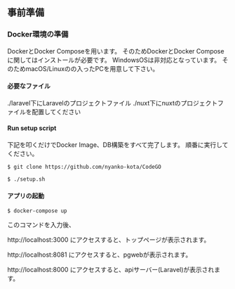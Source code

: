 ## 事前準備

### Docker環境の準備

DockerとDocker Composeを用います。
そのためDockerとDocker Composeに関してはインストールが必要です。
WindowsOSは非対応となっています。
そのためmacOS/Linuxのの入ったPCを用意して下さい。

#### 必要なファイル

./laravel下にLaravelのプロジェクトファイル
./nuxt下にnuxtのプロジェクトファイルを配置してください

#### Run setup script

下記を叩くだけでDocker Image、DB構築をすべて完了します。
順番に実行してください。

```
$ git clone https://github.com/nyanko-kota/CodeGO
```

```
$ ./setup.sh
```

#### アプリの起動

```
$ docker-compose up
```

このコマンドを入力後、

http://localhost:3000  にアクセスすると、トップページが表示されます。

http://localhost:8081  にアクセスすると、pgwebが表示されます。

http://localhost:8000  にアクセスすると、apiサーバー(Laravel)が表示されます。
